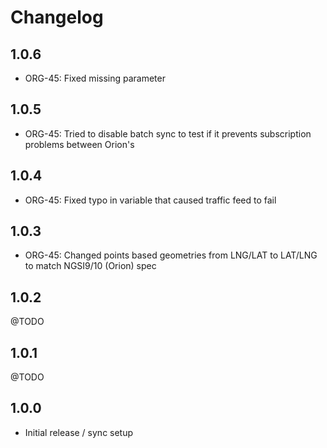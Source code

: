 # Changelog

## 1.0.6
 * ORG-45: Fixed missing parameter  

## 1.0.5
 * ORG-45: Tried to disable batch sync to test if it prevents subscription problems between Orion's 

## 1.0.4
 * ORG-45: Fixed typo in variable that caused traffic feed to fail

## 1.0.3
 * ORG-45: Changed points based geometries from LNG/LAT to LAT/LNG to match NGSI9/10 (Orion) spec
 
## 1.0.2
@TODO

## 1.0.1
@TODO

## 1.0.0
 * Initial release / sync setup
